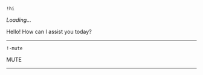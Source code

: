 	!hi


*Loading...*

Hello! How can I assist you today?

------------
    !-mute
MUTE

------------
